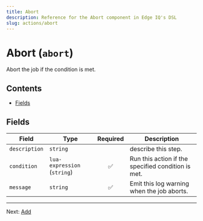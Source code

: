 ```yaml
---
title: Abort
description: Reference for the Abort component in Edge IQ's DSL
slug: actions/abort
---
```




# Abort (`abort`)

Abort the job if the condition is met.


## Contents

- [Fields](#fields)




## Fields


| Field | Type | Required | Description |
|---|---|:---:|---|
| `description` | `string` |  | describe this step. |
| `condition` | `lua-expression` (`string`) | ✅ | Run this action if the specified condition is met. |
| `message` | `string` | ✅ | Emit this log warning when the job aborts. |








---

Next: [Add](add.md)  
